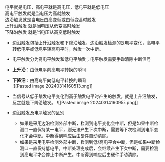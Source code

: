 
电平就是电压，高电平就是高电压，低电平就是低电压  
高电平触发就是当电压为高就触发  
边沿触发就是当电压由高变低或由低变高时触发  
上升沿触发 就是当电压从低变高时触发  
下降沿触发 就是当电压从高变低时触发

* 边沿触发包括上升沿触发和下降沿触发，边沿触发检测的是电平变化，高电平转低电平或低电平转高电平时，触发一次中断。
* 电平触发分为高电平触发和低电平触发；电平触发需要手动清除中断信号
* **上升沿**：由低电平向高电平转换的瞬间
* **下降沿**：由高电平向低电平转换的瞬间  
    ![[Pasted image 20240314160513.png]]
* 当信号从低于触发电平变化到高于触发电平时产生的触发，就是上升沿触发，反之就是下降沿触发。
	![[Pasted image 20240314160955.png]]
	
* 边沿触发及电平触发的区别
	* 如果是采用边沿检测外部中断，检测到电平变化会中断，但是如果中断检测口一直保持某一电平，则无法产生下次中断，需要等下次检测到电平变化才会中断。中断得到响应后由硬件自动清除。
	* 如果是采用电平检测外部中断，检测到低/高电平会中断，但是如果中断检测口一直保持低电平，中断处理完成后，会继续产生下次中断，需要检测到高电平才会停止中断产生。中断得到响应后由硬件手动清除。